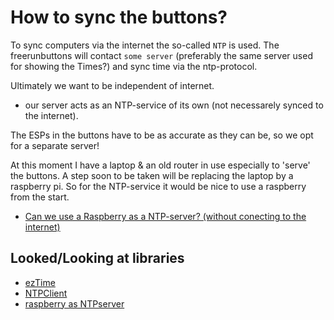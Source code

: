 # How to sync the buttons?

To sync computers via the internet the so-called `NTP` is used.
The freerunbuttons will contact `some server` (preferably the same server used for showing the Times?) and sync time via the ntp-protocol.

Ultimately we want to be independent of internet.

+ our server acts as an NTP-service of its own (not necessarely synced to the internet).

The ESPs in the buttons have to be as accurate as they can be, so we opt for a separate server!

At this moment I have a laptop & an old router in use especially to 'serve' the buttons. A step soon to be taken will be replacing the laptop by a raspberry pi.
So for the NTP-service it would be nice to use a raspberry from the start.
+ [Can we use a Raspberry as a NTP-server? (without conecting to the internet)](raspberryAsNtp)


## Looked/Looking at libraries

+ [ezTime](https://github.com/ropg/ezTime)
+ [NTPClient](https://github.com/arduino-libraries/NTPClient)
+ [raspberry as NTPserver](https://www.satsignal.eu/ntp/Raspberry-Pi-NTP.html)
